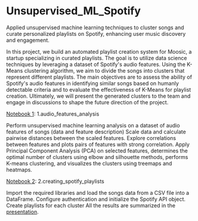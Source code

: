# Unsupervised_ML_Spotify
Applied unsupervised machine learning techniques to cluster songs and curate personalized playlists on Spotify, enhancing user music discovery and engagement.


In this project, we build an automated playlist creation system for Moosic, a startup specializing in curated playlists. The goal is to utilize data science techniques by leveraging a dataset of Spotify's audio features. Using the K-Means clustering algorithm, we aim to divide the songs into clusters that represent different playlists. The main objectives are to assess the ability of Spotify's audio features in identifying similar songs based on humanly detectable criteria and to evaluate the effectiveness of K-Means for playlist creation. Ultimately, we will present the generated clusters to the team and engage in discussions to shape the future direction of the project.


[Notebook 1](https://github.com/Sarraghribi/Unsupervised_ML_Spotify/blob/main/audio_features_analysis.ipynb): 
1.audio_features_analysis

Perform unsupervised machine learning analysis on a dataset of audio features of songs (data and feature description)
Scale data and calculate pairwise distances between the scaled features.
Explore correlations between features and plots pairs of features with strong correlation.
Apply Principal Component Analysis (PCA) on selected features, determines the optimal number of clusters using elbow and silhouette methods, performs K-means clustering, and visualizes the clusters using treemaps and heatmaps.



[Notebook 2](https://github.com/Sarraghribi/Unsupervised_ML_Spotify/blob/main/creating_spotify_playlists.ipynb):
2.creating_spotify_playlists


Import the required libraries and load the songs data from a CSV file into a DataFrame.
Configure authentication and initialize the Spotify API object.
Create playlists for each cluster
All the results are summarized in the [presentation](https://github.com/Sarraghribi/Unsupervised_ML_Spotify/blob/main/Presentation%20(1).pptx).

